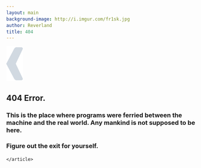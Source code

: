 ```yaml
---
layout: main
background-image: http://i.imgur.com/fr1sk.jpg
author: Reverland
title: 404
---
```

<div id="divTitle">
    <div id="divTitleNav">
        <a href="/"><img src="/~images/left-arrow.png" class="navDock" /></a>
    </div>
</div>

<div id="divPost">
    <article id="articlePost">
        <h1>404 Error.</h1>
        <h3>This is the place where programs were ferried between the machine and the real world. Any mankind is not supposed to be here.</h3>
        <h3>Figure out the exit for yourself.</h3>

    </article>
</div>
